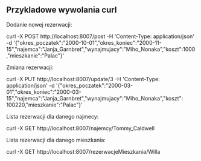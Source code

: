## Przykladowe wywolania curl

Dodanie nowej rezerwacji:

curl -X POST http://localhost:8007/post -H 'Content-Type: application/json' -d '{"okres_poczatek":"2000-10-01","okres_koniec":"2000-11-15","najemca":"Janja_Garnbret","wynajmujacy":"Miho_Nonaka","koszt":1000,"mieszkanie":"Palac"}'

Zmiana rezerwacji:

curl -X PUT http://localhost:8007/update/3 -H 'Content-Type: application/json' -d '{"okres_poczatek":"2000-03-01","okres_koniec":"2000-03-15","najemca":"Janja_Garnbret","wynajmujacy":"Miho_Nonaka","koszt": 100220,"mieszkanie":"Palac"}'

Lista rezerwacji dla danego najmecy:

curl -X GET http://localhost:8007/najemcy/Tommy_Caldwell

Lista rezerwacji dla danego mieszkania:

curl -X GET http://localhost:8007/rezerwacjeMieszkania/Willa